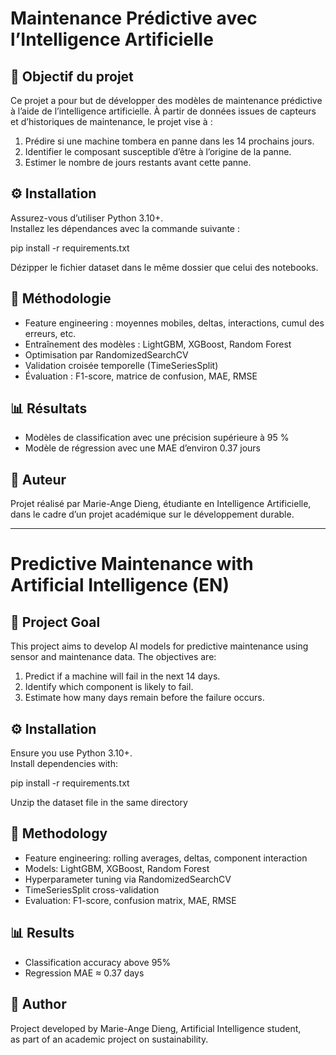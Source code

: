 # Maintenance Prédictive avec l’Intelligence Artificielle

## 🎯 Objectif du projet

Ce projet a pour but de développer des modèles de maintenance prédictive à l’aide de l’intelligence artificielle. À partir de données issues de capteurs et d’historiques de maintenance, le projet vise à :

1. Prédire si une machine tombera en panne dans les 14 prochains jours.
2. Identifier le composant susceptible d’être à l’origine de la panne.
3. Estimer le nombre de jours restants avant cette panne.

## ⚙️ Installation

Assurez-vous d’utiliser Python 3.10+.  
Installez les dépendances avec la commande suivante :

pip install -r requirements.txt

Dézipper le fichier dataset dans le même dossier que celui des notebooks.

## 🧠 Méthodologie

- Feature engineering : moyennes mobiles, deltas, interactions, cumul des erreurs, etc.
- Entraînement des modèles : LightGBM, XGBoost, Random Forest
- Optimisation par RandomizedSearchCV
- Validation croisée temporelle (TimeSeriesSplit)
- Évaluation : F1-score, matrice de confusion, MAE, RMSE

## 📊 Résultats

- Modèles de classification avec une précision supérieure à 95 %
- Modèle de régression avec une MAE d’environ 0.37 jours

## 👤 Auteur

Projet réalisé par Marie-Ange Dieng, étudiante en Intelligence Artificielle,  
dans le cadre d’un projet académique sur le développement durable.

---

# Predictive Maintenance with Artificial Intelligence (EN)

## 🎯 Project Goal

This project aims to develop AI models for predictive maintenance using sensor and maintenance data. The objectives are:

1. Predict if a machine will fail in the next 14 days.
2. Identify which component is likely to fail.
3. Estimate how many days remain before the failure occurs.


## ⚙️ Installation

Ensure you use Python 3.10+.  
Install dependencies with:

pip install -r requirements.txt

Unzip the dataset file in the same directory

## 🧠 Methodology

- Feature engineering: rolling averages, deltas, component interaction
- Models: LightGBM, XGBoost, Random Forest
- Hyperparameter tuning via RandomizedSearchCV
- TimeSeriesSplit cross-validation
- Evaluation: F1-score, confusion matrix, MAE, RMSE

## 📊 Results

- Classification accuracy above 95%
- Regression MAE ≈ 0.37 days

## 👤 Author

Project developed by Marie-Ange Dieng, Artificial Intelligence student,  
as part of an academic project on sustainability.
